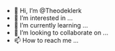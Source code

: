 - 👋 Hi, I’m @Theodeklerk
- 👀 I’m interested in ...
- 🌱 I’m currently learning ...
- 💞️ I’m looking to collaborate on ...
- 📫 How to reach me ...

<!---
Theodeklerk/Theodeklerk is a ✨ special ✨ repository because its `README.md` (this file) appears on your GitHub profile.
You can click the Preview link to take a look at your changes.
--->
